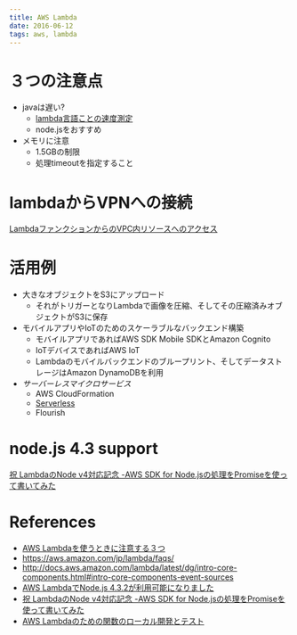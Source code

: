 ```yaml
---
title: AWS Lambda
date: 2016-06-12
tags: aws, lambda
---
```


# ３つの注意点

+ javaは遅い?
  + [lambda言語ことの速度測定](http://acro-engineer.hatenablog.com/entry/2016/08/02/120000)
  + node.jsをおすすめ
+ メモリに注意
  + 1.5GBの制限
  + 処理timeoutを指定すること

# lambdaからVPNへの接続

[LambdaファンクションからのVPC内リソースへのアクセス](http://aws.typepad.com/aws_japan/2016/02/access-resources-in-a-vpc-from-your-lambda-functions.html)

# 活用例

+ 大きなオブジェクトをS3にアップロード
  + それがトリガーとなりLambdaで画像を圧縮、そしてその圧縮済みオブジェクトがS3に保存
+ モバイルアプリやIoTのためのスケーラブルなバックエンド構築
  + モバイルアプリであればAWS SDK Mobile SDKとAmazon Cognito
  + IoTデバイスであればAWS IoT
  + Lambdaのモバイルバックエンドのブループリント、そしてデータストレージはAmazon DynamoDBを利用
+ *サーバーレスマイクロサービス*
  + AWS CloudFormation
  + [Serverless](https://serverless.com/)
  + Flourish

# node.js 4.3 support

[祝 LambdaのNode v4対応記念 -AWS SDK for Node.jsの処理をPromiseを使って書いてみた](http://qiita.com/toshihirock/items/4e4231c04332c209e31d)

# References

+ [AWS Lambdaを使うときに注意する３つ](http://qiita.com/imafuku/items/55844535dcc8e3861bd0)
+ <https://aws.amazon.com/jp/lambda/faqs/>
+ <http://docs.aws.amazon.com/lambda/latest/dg/intro-core-components.html#intro-core-components-event-sources>
+ [AWS LambdaでNode.js 4.3.2が利用可能になりました](http://aws.typepad.com/sajp/2016/04/node-js-4-3-2-runtime-now-available-on-lambda.html)
+ [祝 LambdaのNode v4対応記念 -AWS SDK for Node.jsの処理をPromiseを使って書いてみた](http://qiita.com/toshihirock/items/4e4231c04332c209e31d)
+ [AWS Lambdaのための関数のローカル開発とテスト](http://qiita.com/imaifactory/items/092e32b4fc0f69a94061)
